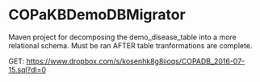 # COPaKBDemoDBMigrator
Maven project for decomposing the demo_disease_table into a more relational schema. Must be ran AFTER table tranformations
are complete.

GET: https://www.dropbox.com/s/kosenhk8g8iioqs/COPADB_2016-07-15.sql?dl=0